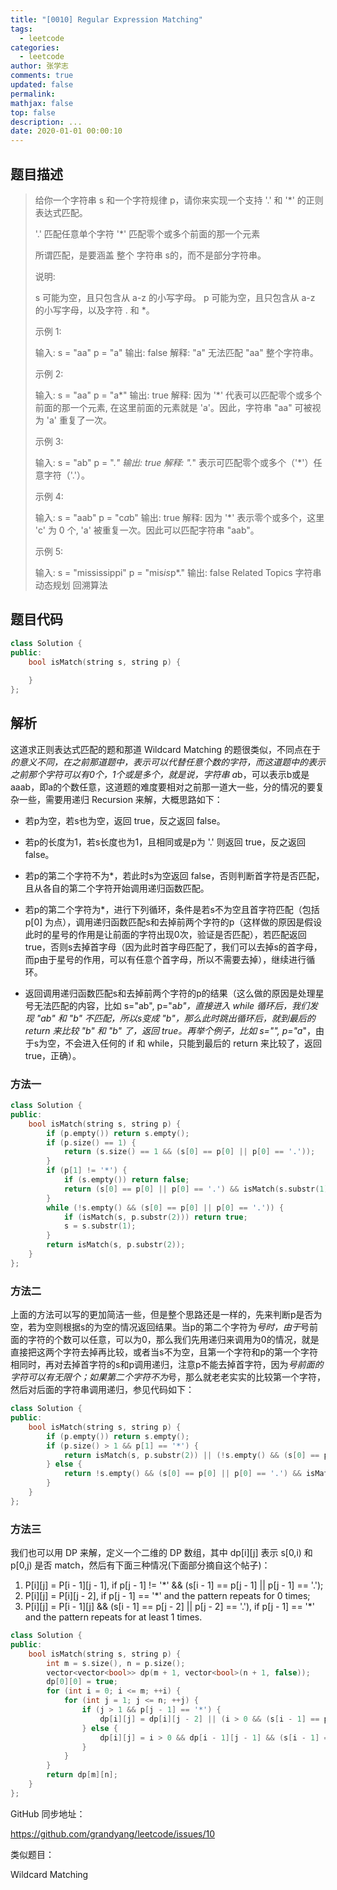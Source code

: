 ```yaml
---
title: "[0010] Regular Expression Matching"
tags:
  - leetcode
categories:
  - leetcode
author: 张学志
comments: true
updated: false
permalink:
mathjax: false
top: false
description: ...
date: 2020-01-01 00:00:10
---
```


## 题目描述

> 给你一个字符串 s 和一个字符规律 p，请你来实现一个支持 '.' 和 '*' 的正则表达式匹配。 
> 
> '.' 匹配任意单个字符
> '*' 匹配零个或多个前面的那一个元素
> 
> 
> 所谓匹配，是要涵盖 整个 字符串 s的，而不是部分字符串。 
> 
> 说明: 
> 
> 
> s 可能为空，且只包含从 a-z 的小写字母。 
> p 可能为空，且只包含从 a-z 的小写字母，以及字符 . 和 *。 
> 
> 
> 示例 1: 
> 
> 输入:
> s = "aa"
> p = "a"
> 输出: false
> 解释: "a" 无法匹配 "aa" 整个字符串。
> 
> 
> 示例 2: 
> 
> 输入:
> s = "aa"
> p = "a*"
> 输出: true
> 解释: 因为 '*' 代表可以匹配零个或多个前面的那一个元素, 在这里前面的元素就是 'a'。因此，字符串 "aa" 可被视为 'a' 重复了一次。
> 
> 
> 示例 3: 
> 
> 输入:
> s = "ab"
> p = ".*"
> 输出: true
> 解释: ".*" 表示可匹配零个或多个（'*'）任意字符（'.'）。
> 
> 
> 示例 4: 
> 
> 输入:
> s = "aab"
> p = "c*a*b"
> 输出: true
> 解释: 因为 '*' 表示零个或多个，这里 'c' 为 0 个, 'a' 被重复一次。因此可以匹配字符串 "aab"。
> 
> 
> 示例 5: 
> 
> 输入:
> s = "mississippi"
> p = "mis*is*p*."
> 输出: false 
> Related Topics 字符串 动态规划 回溯算法

## 题目代码

```cpp
class Solution {
public:
    bool isMatch(string s, string p) {
        
    }
};
```

## 解析

这道求正则表达式匹配的题和那道 Wildcard Matching 的题很类似，不同点在于*的意义不同，在之前那道题中，*表示可以代替任意个数的字符，而这道题中的*表示之前那个字符可以有0个，1个或是多个，就是说，字符串 a*b，可以表示b或是 aaab，即a的个数任意，这道题的难度要相对之前那一道大一些，分的情况的要复杂一些，需要用递归 Recursion 来解，大概思路如下：

- 若p为空，若s也为空，返回 true，反之返回 false。

- 若p的长度为1，若s长度也为1，且相同或是p为 '.' 则返回 true，反之返回 false。

- 若p的第二个字符不为*，若此时s为空返回 false，否则判断首字符是否匹配，且从各自的第二个字符开始调用递归函数匹配。

- 若p的第二个字符为*，进行下列循环，条件是若s不为空且首字符匹配（包括 p[0] 为点），调用递归函数匹配s和去掉前两个字符的p（这样做的原因是假设此时的星号的作用是让前面的字符出现0次，验证是否匹配），若匹配返回 true，否则s去掉首字母（因为此时首字母匹配了，我们可以去掉s的首字母，而p由于星号的作用，可以有任意个首字母，所以不需要去掉），继续进行循环。

- 返回调用递归函数匹配s和去掉前两个字符的p的结果（这么做的原因是处理星号无法匹配的内容，比如 s="ab", p="a*b"，直接进入 while 循环后，我们发现 "ab" 和 "b" 不匹配，所以s变成 "b"，那么此时跳出循环后，就到最后的 return 来比较 "b" 和 "b" 了，返回 true。再举个例子，比如 s="", p="a*"，由于s为空，不会进入任何的 if 和 while，只能到最后的 return 来比较了，返回 true，正确）。

### 方法一

```cpp
class Solution {
public:
    bool isMatch(string s, string p) {
        if (p.empty()) return s.empty();
        if (p.size() == 1) {
            return (s.size() == 1 && (s[0] == p[0] || p[0] == '.'));
        }
        if (p[1] != '*') {
            if (s.empty()) return false;
            return (s[0] == p[0] || p[0] == '.') && isMatch(s.substr(1), p.substr(1));
        }
        while (!s.empty() && (s[0] == p[0] || p[0] == '.')) {
            if (isMatch(s, p.substr(2))) return true;
            s = s.substr(1);
        }
        return isMatch(s, p.substr(2));
    }
};
```

### 方法二

上面的方法可以写的更加简洁一些，但是整个思路还是一样的，先来判断p是否为空，若为空则根据s的为空的情况返回结果。当p的第二个字符为*号时，由于*号前面的字符的个数可以任意，可以为0，那么我们先用递归来调用为0的情况，就是直接把这两个字符去掉再比较，或者当s不为空，且第一个字符和p的第一个字符相同时，再对去掉首字符的s和p调用递归，注意p不能去掉首字符，因为*号前面的字符可以有无限个；如果第二个字符不为*号，那么就老老实实的比较第一个字符，然后对后面的字符串调用递归，参见代码如下：

```cpp
class Solution {
public:
    bool isMatch(string s, string p) {
        if (p.empty()) return s.empty();
        if (p.size() > 1 && p[1] == '*') {
            return isMatch(s, p.substr(2)) || (!s.empty() && (s[0] == p[0] || p[0] == '.') && isMatch(s.substr(1), p));
        } else {
            return !s.empty() && (s[0] == p[0] || p[0] == '.') && isMatch(s.substr(1), p.substr(1));
        }
    }
};
```

### 方法三

我们也可以用 DP 来解，定义一个二维的 DP 数组，其中 dp[i][j] 表示 s[0,i) 和 p[0,j) 是否 match，然后有下面三种情况(下面部分摘自这个帖子)：

1.  P[i][j] = P[i - 1][j - 1], if p[j - 1] != '*' && (s[i - 1] == p[j - 1] || p[j - 1] == '.');
2.  P[i][j] = P[i][j - 2], if p[j - 1] == '*' and the pattern repeats for 0 times;
3.  P[i][j] = P[i - 1][j] && (s[i - 1] == p[j - 2] || p[j - 2] == '.'), if p[j - 1] == '*' and the pattern repeats for at least 1 times.

```cpp
class Solution {
public:
    bool isMatch(string s, string p) {
        int m = s.size(), n = p.size();
        vector<vector<bool>> dp(m + 1, vector<bool>(n + 1, false));
        dp[0][0] = true;
        for (int i = 0; i <= m; ++i) {
            for (int j = 1; j <= n; ++j) {
                if (j > 1 && p[j - 1] == '*') {
                    dp[i][j] = dp[i][j - 2] || (i > 0 && (s[i - 1] == p[j - 2] || p[j - 2] == '.') && dp[i - 1][j]);
                } else {
                    dp[i][j] = i > 0 && dp[i - 1][j - 1] && (s[i - 1] == p[j - 1] || p[j - 1] == '.');
                }
            }
        }
        return dp[m][n];
    }
};
```

GitHub 同步地址：

https://github.com/grandyang/leetcode/issues/10



类似题目：

Wildcard Matching